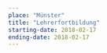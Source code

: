 ```yaml
---
place: "Münster"
title: "Lehrerfortbildung"
starting-date: 2018-02-17
ending-date: 2018-02-17
---
```


